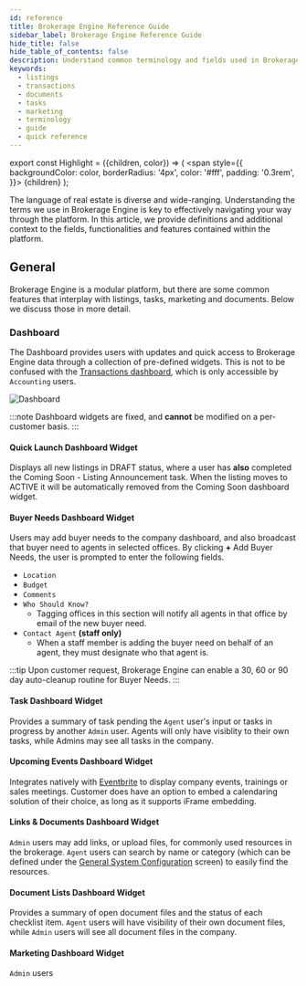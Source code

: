 ```yaml
---
id: reference
title: Brokerage Engine Reference Guide
sidebar_label: Brokerage Engine Reference Guide
hide_title: false
hide_table_of_contents: false
description: Understand common terminology and fields used in Brokerage Engine.
keywords:
  - listings
  - transactions
  - documents
  - tasks
  - marketing
  - terminology
  - guide
  - quick reference
---
```

export const Highlight = ({children, color}) => (
  <span
    style={{
      backgroundColor: color,
      borderRadius: '4px',
      color: '#fff',
      padding: '0.3rem',
    }}>
    {children}
  </span>
);

The language of real estate is diverse and wide-ranging. Understanding the terms we use in Brokerage Engine is key to effectively navigating your way through the platform. In this article, we provide definitions and additional context to the fields, functionalities and features contained within the platform.

## General
Brokerage Engine is a modular platform, but there are some common features that interplay with listings, tasks, marketing and documents. Below we discuss those in more detail.

### Dashboard
The Dashboard provides users with updates and quick access to Brokerage Engine data through a collection of pre-defined widgets. This is not to be confused with the [Transactions dashboard](./transactions/transactions-dashboard.md), which is only accessible by `Accounting` users. 

![Dashboard](/docs/general-dashboard.gif)

:::note
Dashboard widgets are fixed, and **cannot** be modified on a per-customer basis.
:::

#### Quick Launch Dashboard Widget
Displays all new listings in <Highlight color="#E57373">DRAFT</Highlight> status, where a user has **also** completed the Coming Soon - Listing Announcement task. When the listing moves to <Highlight color="#16D39A">ACTIVE</Highlight> it will be automatically removed from the Coming Soon dashboard widget.

#### Buyer Needs Dashboard Widget
Users may add buyer needs to the company dashboard, and also broadcast that buyer need to agents in selected offices. By clicking <Highlight color="#00B5B8">**+** Add Buyer Needs</Highlight>, the user is prompted to enter the following fields.
- `Location`
- `Budget`
- `Comments`
- `Who Should Know?`
  - Tagging offices in this section will notify all agents in that office by email of the new buyer need.
- `Contact Agent` **(staff only)**
  - When a staff member is adding the buyer need on behalf of an agent, they must designate who that agent is.

:::tip
Upon customer request, Brokerage Engine can enable a 30, 60 or 90 day auto-cleanup routine for Buyer Needs.
:::

#### Task Dashboard Widget
Provides a summary of task pending the `Agent` user's input or tasks in progress by another `Admin` user. Agents will only have visiblity to their own tasks, while Admins may see all tasks in the company.

#### Upcoming Events Dashboard Widget
Integrates natively with [Eventbrite](https://www.eventbrite.com/) to display company events, trainings or sales meetings. Customer does have an option to embed a calendaring solution of their choice, as long as it supports iFrame embedding.

#### Links & Documents Dashboard Widget
`Admin` users may add links, or upload files, for commonly used resources in the brokerage. `Agent` users can search by name or category (which can be defined under the [General System Configuration](/docs/admin-tools#general-system-configuration) screen) to easily find the resources.

#### Document Lists Dashboard Widget
Provides a summary of open document files and the status of each checklist item. `Agent` users will have visibility of their own document files, while `Admin` users will see all document files in the company.

#### Marketing Dashboard Widget
`Admin` users 